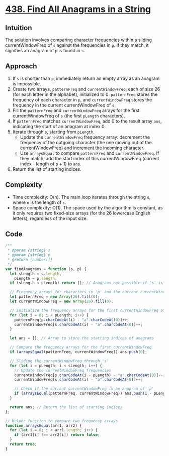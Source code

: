 # [438. Find All Anagrams in a String](https://leetcode.com/problems/find-all-anagrams-in-a-string/description/)

## Intuition

The solution involves comparing character frequencies within a sliding currentWindowFreq of `s` against the frequencies in `p`. If they match, it signifies an anagram of `p` is found in `s`.

## Approach

1. If `s` is shorter than `p`, immediately return an empty array as an anagram is impossible.
2. Create two arrays, `patternFreq` and `currentWindowFreq`, each of size 26 (for each letter in the alphabet), initialized to 0. `patternFreq` stores the frequency of each character in `p`, and `currentWindowFreq` stores the frequency in the current currentWindowFreq of `s`.
3. Fill the `patternFreq` and `currentWindowFreq` arrays for the first currentWindowFreq of `s` (the first `pLength` characters).
4. If `patternFreq` matches `currentWindowFreq`, add 0 to the result array `ans`, indicating the start of an anagram at index 0.
5. Iterate through `s`, starting from `pLength`.
   - Update the `currentWindowFreq` frequency array: decrement the frequency of the outgoing character (the one moving out of the currentWindowFreq) and increment the incoming character.
   - Use `arraysEqual` to compare `patternFreq` and `currentWindowFreq`. If they match, add the start index of this currentWindowFreq (current index - length of `p` + 1) to `ans`.
6. Return the list of starting indices.
 

## Complexity

- Time complexity: O(n). The main loop iterates through the string `s`, where `n` is the length of `s`. 
- Space complexity: O(1). The space used by the algorithm is constant, as it only requires two fixed-size arrays (for the 26 lowercase English letters), regardless of the input size.

## Code

```javascript
/**
 * @param {string} s
 * @param {string} p
 * @return {number[]}
 */
var findAnagrams = function (s, p) {
  let sLength = s.length,
    pLength = p.length;
  if (sLength < pLength) return []; // Anagrams not possible if 's' is shorter than 'p'

  // Frequency arrays for characters in 'p' and the current currentWindowFreq in 's'
  let patternFreq = new Array(26).fill(0);
  let currentWindowFreq = new Array(26).fill(0);

  // Initialize the frequency arrays for the first currentWindowFreq of size 'pLength'
  for (let i = 0; i < pLength; i++) {
    patternFreq[p.charCodeAt(i) - "a".charCodeAt(0)]++;
    currentWindowFreq[s.charCodeAt(i) - "a".charCodeAt(0)]++;
  }

  let ans = []; // Array to store the starting indices of anagrams

  // Compare the frequency arrays for the first currentWindowFreq
  if (arraysEqual(patternFreq, currentWindowFreq)) ans.push(0);

  // Sliding the currentWindowFreq through 's'
  for (let i = pLength; i < sLength; i++) {
    // Update the currentWindowFreq frequencies
    currentWindowFreq[s.charCodeAt(i - pLength) - "a".charCodeAt(0)]--;
    currentWindowFreq[s.charCodeAt(i) - "a".charCodeAt(0)]++;

    // Check if the current currentWindowFreq is an anagram of 'p'
    if (arraysEqual(patternFreq, currentWindowFreq)) ans.push(i - pLength + 1);
  }

  return ans; // Return the list of starting indices
};

// Helper function to compare two frequency arrays
function arraysEqual(arr1, arr2) {
  for (let i = 0; i < arr1.length; i++) {
    if (arr1[i] !== arr2[i]) return false;
  }
  return true;
}
```
